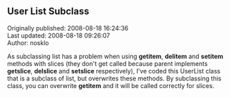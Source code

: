 ## User List Subclass  
Originally published: 2008-08-18 16:24:36  
Last updated: 2008-08-18 09:26:07  
Author: nosklo   
  
As subclassing list has a problem when using __getitem__, __delitem__ and __setitem__ methods with slices (they don't get called because parent implements __getslice__, __delslice__ and __setslice__ respectively), I've coded this UserList class that is a subclass of list, but overwrites these methods.
By subclassing this class, you can overwrite __getitem__ and it will be called correctly for slices.